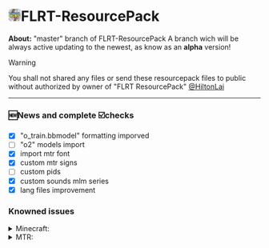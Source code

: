# <img src="temporary/emojis/FLRT.png" width="25" height="25"/>FLRT-ResourcePack
**About:** 
"master" branch of FLRT-ResourcePack
A branch wich will be always active updating to the newest, as know as an **alpha** version!

> [!WARNING]
> You shall not shared any files or send these resourcepack files to public without authorized by owner of "FLRT ResourcePack" [@HiltonLai](https://github.com/HiltonLai)
---
### 🆕News and complete ☑️checks
- [x] "o_train.bbmodel" formatting imporved
- [ ] "o2" models import
- [x] import mtr font 
- [x] custom mtr signs
- [ ] custom pids
- [x] custom sounds mlm series
- [x] lang files improvement

### Knowned issues
<details>
  <summary>Minecraft:</summary>
  new emojis cannot be load.
  <details>
    <summary>ℹ️information:</summary>
    Need more information for the minecraft emojis json file name
    </details>
</details>

<details>
  <summary>MTR:</summary>
  missing "properties.json" for o_train model
  <details>
    <summary>ℹ️information:</summary>
    Need more example for o_train
  </details>
</details>
